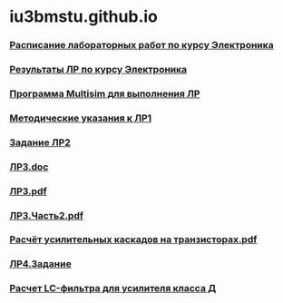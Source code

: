 # iu3bmstu.github.io

### [Расписание лабораторных работ по курсу Электроника](https://github.com/iu3bmstu/iu3bmstu.github.io/raw/master/%D0%A0%D0%B0%D1%81%D0%BF%D0%B8%D1%81%D0%B0%D0%BD%D0%B8%D0%B5%20%D0%9B%D0%A0%20%D0%AD%D0%BB%D0%B5%D0%BA%D1%82%D1%80%D0%BE%D0%BD%D0%B8%D0%BA%D0%B0%20%D0%B2%D0%B5%D1%81%D0%BD%D0%B0%202019.pdf)
### [Результаты ЛР по курсу Электроника](https://github.com/iu3bmstu/iu3bmstu.github.io/raw/master/%D0%9B%D0%A0-%D0%AD%D0%BB%D0%B5%D0%BA%D1%82%D1%80%D0%BE%D0%BD%D0%B8%D0%BA%D0%B0-2019.pdf)
### [Программа Multisim для выполнения ЛР](https://yadi.sk/d/2xjiu_z9QWzZvg)
### [Методические указания к ЛР1](https://github.com/iu3bmstu/iu3bmstu.github.io/raw/master/em_metod_lab_01.pdf)
### [Задание ЛР2](https://github.com/iu3bmstu/iu3bmstu.github.io/raw/master/%D0%9B%D0%A02.%D0%97%D0%B0%D0%B4%D0%B0%D0%BD%D0%B8%D0%B5.pdf)
### [ЛР3.doc](https://github.com/iu3bmstu/iu3bmstu.github.io/raw/master/%D0%9B%D0%A03.doc)
### [ЛР3.pdf](https://github.com/iu3bmstu/iu3bmstu.github.io/raw/master/%D0%9B%D0%A03.pdf)
### [ЛР3.Часть2.pdf](https://github.com/iu3bmstu/iu3bmstu.github.io/raw/master/%D0%9B%D0%A03.%D0%A7%D0%B0%D1%81%D1%82%D1%8C2.pdf)
### [Расчёт усилительных каскадов на транзисторах.pdf](https://github.com/iu3bmstu/iu3bmstu.github.io/raw/master/%D0%A0%D0%B0%D1%81%D1%87%D1%91%D1%82%20%D1%83%D1%81%D0%B8%D0%BB%D0%B8%D1%82%D0%B5%D0%BB%D1%8C%D0%BD%D1%8B%D1%85%20%D0%BA%D0%B0%D1%81%D0%BA%D0%B0%D0%B4%D0%BE%D0%B2%20%D0%BD%D0%B0%20%D1%82%D1%80%D0%B0%D0%BD%D0%B7%D0%B8%D1%81%D1%82%D0%BE%D1%80%D0%B0%D1%85.pdf)
### [ЛР4.Задание](https://github.com/iu3bmstu/iu3bmstu.github.io/raw/master/%D0%9B%D0%A04.%D0%97%D0%B0%D0%B4%D0%B0%D0%BD%D0%B8%D0%B5.pdf)
### [Расчет LC-фильтра для усилителя класса Д](https://github.com/iu3bmstu/iu3bmstu.github.io/raw/master/Texas%20Instruments%20LC%20filters.pdf)